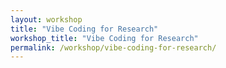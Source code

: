 ```yaml
---
layout: workshop
title: "Vibe Coding for Research"
workshop_title: "Vibe Coding for Research"
permalink: /workshop/vibe-coding-for-research/
---
```

